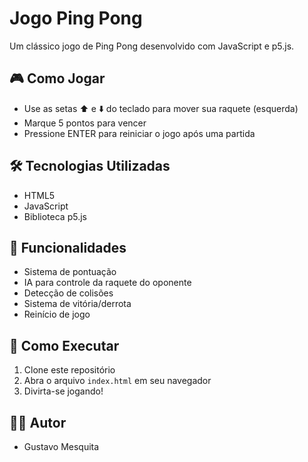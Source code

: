 # Jogo Ping Pong

Um clássico jogo de Ping Pong desenvolvido com JavaScript e p5.js.

## 🎮 Como Jogar

- Use as setas ⬆️ e ⬇️ do teclado para mover sua raquete (esquerda)
- Marque 5 pontos para vencer
- Pressione ENTER para reiniciar o jogo após uma partida

## 🛠️ Tecnologias Utilizadas

- HTML5
- JavaScript
- Biblioteca p5.js

## 🎯 Funcionalidades

- Sistema de pontuação
- IA para controle da raquete do oponente
- Detecção de colisões
- Sistema de vitória/derrota
- Reinício de jogo

## 🚀 Como Executar

1. Clone este repositório
2. Abra o arquivo `index.html` em seu navegador
3. Divirta-se jogando!

## 👨‍💻 Autor

- Gustavo Mesquita

